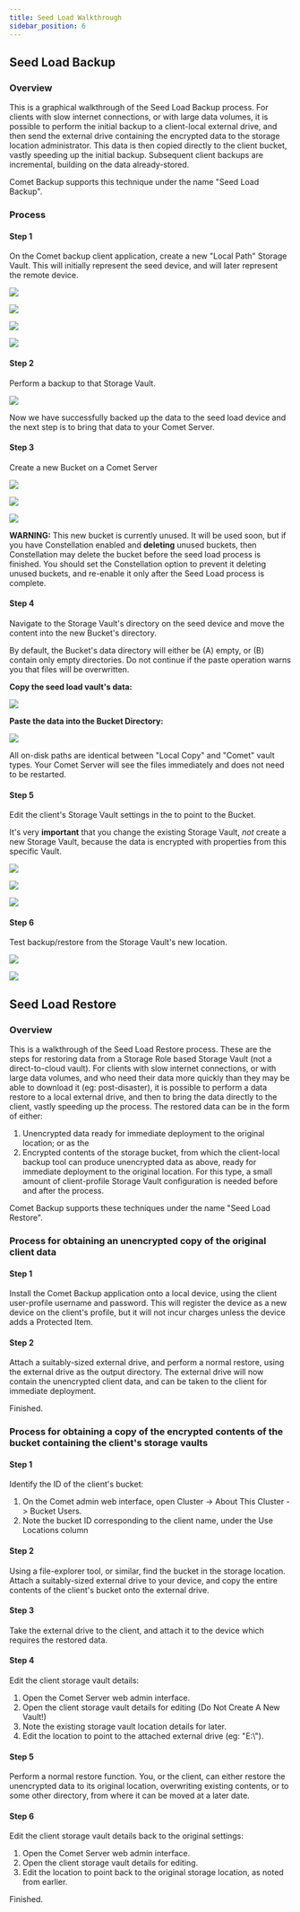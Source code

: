 ```yaml
---
title: Seed Load Walkthrough
sidebar_position: 6
---
```


## Seed Load Backup

### Overview

This is a graphical walkthrough of the Seed Load Backup process. For clients with slow internet connections, or with large data volumes, it is possible to perform the initial backup to a client-local external drive, and then send the external drive containing the encrypted data to the storage location administrator. This data is then copied directly to the client bucket, vastly speeding up the initial backup. Subsequent client backups are incremental, building on the data already-stored.

Comet Backup supports this technique under the name "Seed Load Backup".

### Process

#### Step 1

On the Comet backup client application, create a new "Local Path" Storage Vault. This will initially represent the seed device, and will later represent the remote device.

![](./images/seedload-walkthrough-00-ae2bcfff9a615e10ec6c8d0f35540870.257.png)

![](./images/seedload-walkthrough-01-f612d57bebe5d963a41d192ecab7ac9b.441.png)

![](./images/seedload-walkthrough-02-d82c578eb79b7bf72fd6b73f2caac158.434.png)

![](./images/seedload-walkthrough-03-1ab47790b9f686eee7b4e9a07158eb5d.434.png)

#### Step 2

Perform a backup to that Storage Vault.

![](./images/seedload-walkthrough-04-1f9f406d3a7c059691cabd088bbc55b4.531.png)

Now we have successfully backed up the data to the seed load device and the next step is to bring that data to your Comet Server.

#### Step 3

Create a new Bucket on a Comet Server

![](./images/seedload-walkthrough-05-7c07e4ddafab53ba4b8a2a2e60c129f3.499.png)

![](./images/seedload-walkthrough-05b-05689e6caf9eb414d5c4242c2ae405f3.1228.png)

![](./images/seedload-walkthrough-06-73ad82bbfec6854a0eea6e18156d37ef.667.png)

**WARNING:** This new bucket is currently unused. It will be used soon, but if you have Constellation enabled and **deleting** unused buckets, then Constellation may delete the bucket before the seed load process is finished. You should set the Constellation option to prevent it deleting unused buckets, and re-enable it only after the Seed Load process is complete.

#### Step 4

Navigate to the Storage Vault's directory on the seed device and move the content into the new Bucket's directory.

By default, the Bucket's data directory will either be (A) empty, or (B) contain only empty directories. Do not continue if the paste operation warns you that files will be overwritten.

**Copy the seed load vault's data:**

![](./images/seedload-walkthrough-07-7ce0d86e7f08226134bfa89fad284f79.704.png)

**Paste the data into the Bucket Directory:**

![](./images/seedload-walkthrough-08-1257c79596d6725d003050633e4e8afc.705.png)

All on-disk paths are identical between "Local Copy" and "Comet" vault types. Your Comet Server will see the files immediately and does not need to be restarted.

#### Step 5

Edit the client's Storage Vault settings in the to point to the Bucket.

It's very **important** that you change the existing Storage Vault, _not_ create a new Storage Vault, because the data is encrypted with properties from this specific Vault.

![](./images/seedload-walkthrough-09-ecf31beb9b4849120666a689a8064a4b.470.png)

![](./images/seedload-walkthrough-03-1ab47790b9f686eee7b4e9a07158eb5d.434.png)

![](./images/seedload-walkthrough-11-ceff053bd2843bb9c36a9092bf37369b.434.png)

#### Step 6

Test backup/restore from the Storage Vault's new location.

![](./images/seedload-walkthrough-12-abcba85814ae56e92c8721eeaefaa306.477.png)

![](./images/seedload-walkthrough-13-93f59e9b866af2b1e411a1a7bbb6adda.477.png)

## Seed Load Restore

### Overview

This is a walkthrough of the Seed Load Restore process. These are the steps for restoring data from a Storage Role based Storage Vault (not a direct-to-cloud vault). For clients with slow internet connections, or with large data volumes, and who need their data more quickly than they may be able to download it (eg: post-disaster), it is possible to perform a data restore to a local external drive, and then to bring the data directly to the client, vastly speeding up the process. The restored data can be in the form of either:

1.  Unencrypted data ready for immediate deployment to the original location; or as the
2.  Encrypted contents of the storage bucket, from which the client-local backup tool can produce unencrypted data as above, ready for immediate deployment to the original location. For this type, a small amount of client-profile Storage Vault configuration is needed before and after the process.

Comet Backup supports these techniques under the name "Seed Load Restore".

### Process for obtaining an unencrypted copy of the original client data

#### Step 1

Install the Comet Backup application onto a local device, using the client user-profile username and password. This will register the device as a new device on the client's profile, but it will not incur charges unless the device adds a Protected Item.

#### Step 2

Attach a suitably-sized external drive, and perform a normal restore, using the external drive as the output directory. The external drive will now contain the unencrypted client data, and can be taken to the client for immediate deployment.

Finished.

### Process for obtaining a copy of the encrypted contents of the bucket containing the client's storage vaults

#### Step 1

Identify the ID of the client's bucket:

1.  On the Comet admin web interface, open Cluster -> About This Cluster -> Bucket Users.
2.  Note the bucket ID corresponding to the client name, under the Use Locations column

#### Step 2

Using a file-explorer tool, or similar, find the bucket in the storage location. Attach a suitably-sized external drive to your device, and copy the entire contents of the client's bucket onto the external drive.

#### Step 3

Take the external drive to the client, and attach it to the device which requires the restored data.

#### Step 4

Edit the client storage vault details:

1.  Open the Comet Server web admin interface.
2.  Open the client storage vault details for editing (Do Not Create A New Vault!)
3.  Note the existing storage vault location details for later.
4.  Edit the location to point to the attached external drive (eg: "E:\\").

#### Step 5

Perform a normal restore function. You, or the client, can either restore the unencrypted data to its original location, overwriting existing contents, or to some other directory, from where it can be moved at a later date.

#### Step 6

Edit the client storage vault details back to the original settings:

1.  Open the Comet Server web admin interface.
2.  Open the client storage vault details for editing.
3.  Edit the location to point back to the original storage location, as noted from earlier.

Finished.
